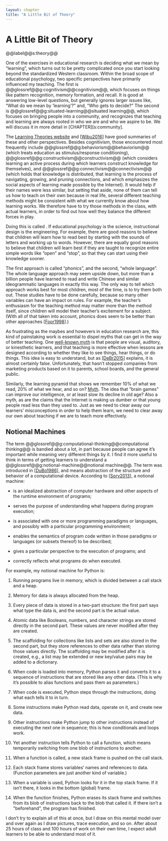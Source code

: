 ```yaml
---
layout: chapter
title: "A Little Bit of Theory"
---
```

# A Little Bit of Theory

@@label@@s:theory@@

One of the exercises in educational research is deciding what we mean by
“learning”, which turns out to be pretty complicated once you start
looking beyond the standardized Western classroom. Within the broad
scope of educational psychology, two specific perspectives have
primarily influenced my teaching. The first is
@@glossref@@g:cognitivism@@cognitivism@@, which focuses on things like
pattern recognition, memory formation, and recall. It is good at
answering low-level questions, but generally ignores larger issues like,
“What do we mean by ‘learning’?” and, “Who gets to decide?” The second
is @@glossref@@g:situated-learning@@situated learning@@, which focuses
on bringing people into a community, and recognizes that teaching and
learning are always rooted in who we are and who we aspire to be. We
will discuss it in more detail in [CHAPTER][s:community].

The [Learning Theories website](http://www.learning-theories.com/) and
[[Wibu2016](../bib/#Wibu2016)] have good summaries of these and other perspectives.
Besides cognitivism, those encountered most frequently include
@@glossref@@g:behaviorism@@behaviorism@@ (which treats education as
stimulus/response conditioning),
@@glossref@@g:constructivism@@constructivism@@ (which considers learning
an active process during which learners construct knowledge for
themselves), and @@glossref@@g:connectivism@@connectivism@@ (which holds
that knowledge is distributed, that learning is the process of
navigating, growing, and pruning connections, and which emphasizes the
social aspects of learning made possible by the Internet). It would help
if their names were less similar, but setting that aside, none of them
can tell us how to teach on their own because in real life, several
different teaching methods might be consistent with what we currently
know about how learning works. We therefore have to try those methods in
the class, with actual learners, in order to find out how well they
balance the different forces in play.

Doing this is called . If educational psychology is the science,
instructional design is the engineering. For example, there are good
reasons to believe that children will learn how to read best by starting
with the sounds of letters and working up to words. However, there are
equally good reasons to believe that children will learn best if they
are taught to recognize entire simple words like “open” and “stop”, so
that they can start using their knowledge sooner.

The first approach is called “phonics”, and the second, “whole
language”. The whole language approach may seem upside down, but more
than a billion people have learned to read and write Chinese and similar
ideogrammatic languages in exactly this way. The only way to tell which
approach works best for most children, most of the time, is to try them
both out. These studies have to be done carefully, because so many other
variables can have an impact on rules. For example, the teacher’s
enthusiasm for the teaching method may matter more than the method
itself, since children will model their teacher’s excitement for a
subject. (With all of that taken into account, phonics does seem to be
better than other approaches [[Foor1998](../bib/#Foor1998)].)

As frustrating as the maybes and howevers in education research are,
this kind of painstaking work is essential to dispel myths that can get
in the way of better teaching. One [well-known
myth](https://en.wikipedia.org/wiki/Learning_styles#Learning_modalities)
is that people are visual, auditory, or kinesthetic learners, and that
teaching is more effective when lessons are designed according to
whether they like to see things, hear things, or do things. This idea is
easy to understand, but as [[DeBr2015](../bib/#DeBr2015)] explains, it is almost
certainly false. Unfortunately, that hasn’t stopped companies from
marketing products based on it to parents, school boards, and the
general public.

Similarly, the learning pyramid that shows we remember 10% of what we
read, 20% of what we hear, and so on?
[Myth](https://www.worklearning.com/2015/01/05/mythical-retention-data-the-corrupted-cone/).
The idea that “brain games” can improve our intelligence, or at least
slow its decline in old age? Also a myth, as are the claims that the
Internet is making us dumber or that young people read less than they
used to. Just as we need to clear away our learners’ misconceptions in
order to help them learn, we need to clear away our own about teaching
if we are to teach more effectively.

## Notional Machines

The term @@glossref@@g:computational-thinking@@computational thinking@@
is bandied about a lot, in part because people can agree it’s important
while meaning very different things by it. I find it more useful to
think in terms of getting learners to understand a
@@glossref@@g:notional-machine@@notional machine@@. The term was
introduced in [[DuBo1986](../bib/#DuBo1986)], and means abstraction of the structure
and behavior of a computational device. According to [[Sorv2013](../bib/#Sorv2013)],
a notional machine:

  - is an idealized abstraction of computer hardware and other aspects
    of the runtime environment of programs;

  - serves the purpose of understanding what happens during program
    execution;

  - is associated with one or more programming paradigms or languages,
    and possibly with a particular programming environment;

  - enables the semantics of program code written in those paradigms or
    languages (or subsets thereof) to be described;

  - gives a particular perspective to the execution of programs; and

  - correctly reflects what programs do when executed.

For example, my notional machine for Python is:

1.  Running programs live in memory, which is divided between a call
    stack and a heap.

2.  Memory for data is always allocated from the heap.

3.  Every piece of data is stored in a two-part structure: the first
    part says what type the data is, and the second part is the actual
    value.

4.  Atomic data like Booleans, numbers, and character strings are stored
    directly in the second part. These values are never modified after
    they are created.

5.  The scaffolding for collections like lists and sets are also stored
    in the second part, but they store references to other data rather
    than storing those values directly. The scaffolding may be modified
    after it is created, e.g., a list may be extended or new key/value
    pairs may be added to a dictionary.

6.  When code is loaded into memory, Python parses it and converts it to
    a sequence of instructions that are stored like any other data.
    (This is why it’s possible to alias functions and pass them as
    parameters.)

7.  When code is executed, Python steps through the instructions, doing
    what each tells it to in turn.

8.  Some instructions make Python read data, operate on it, and create
    new data.

9.  Other instructions make Python jump to other instructions instead of
    executing the next one in sequence; this is how conditionals and
    loops work.

10. Yet another instruction tells Python to call a function, which means
    temporarily switching from one blob of instructions to another.

11. When a function is called, a new stack frame is pushed on the call
    stack.

12. Each stack frame stores variables’ names and references to data.
    (Function parameters are just another kind of variable.)

13. When a variable is used, Python looks for it in the top stack frame.
    If it isn’t there, it looks in the bottom (global) frame.

14. When the function finishes, Python erases its stack frame and
    switches from its blob of instructions back to the blob that called
    it. If there isn’t a "beforehand", the program has finished.

I don’t try to explain all of this at once, but I draw on this mental
model over and over again as I draw pictures, trace execution, and so
on. After about 25 hours of class and 100 hours of work on their own
time, I expect adult learners to be able to understand most of it.
